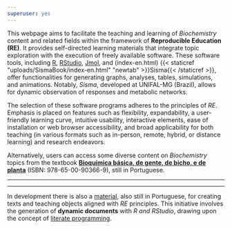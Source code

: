 ```yaml
---
superuser: yes
---
```



<!-- Google tag (gtag.js)--> 
<script async src="https://www.googletagmanager.com/gtag/js?id=G-S1L73VGCG5"></script>
<script>
  window.dataLayer = window.dataLayer || [];
  function gtag(){dataLayer.push(arguments);}
  gtag('js', new Date());

  gtag('config', 'G-S1L73VGCG5');
</script>

This webpage aims to facilitate the teaching and learning of *Biochemistry* content and related fields within the framework of **Reproducible Education (RE)**. It provides self-directed learning materials that integrate topic exploration with the execution of freely available software. These software tools, including [R](https://www.r-project.org/), [RStudio](https://posit.co/), [Jmol](http://jmol.sourceforge.net/), and (index-en.html) {{< staticref "uploads/SismaBook/index-en.html" "newtab" >}}Sisma{{< /staticref >}}, offer functionalities for generating graphs, analyses, tables, simulations, and animations. Notably, *Sisma*, developed at UNIFAL-MG (Brazil), allows for dynamic observation of responses and metabolic networks.

The selection of these software programs adheres to the principles of *RE*. Emphasis is placed on features such as flexibility, expandability, a user-friendly learning curve, intuitive usability, interactive elements, ease of installation or web browser accessibility, and broad applicability for both teaching (in various formats such as in-person, remote, hybrid, or distance learning) and research endeavors.

Alternatively, users can access some diverse content on *Biochemistry* topics from the textbook [**Bioquímica básica, de gente, de bicho, e de planta**](https://bioquanti.netlify.app/uploads/textbook/index.html) (ISBN: 978-65-00-90366-9), still in Portuguese. 

  _____________________________________________________________________
  _____________________________________________________________________
  

In development there is also a [material](https://bioquanti.netlify.app/uploads/ERbook/index.html), also still in Portuguese, for creating texts and teaching objects aligned with *RE* principles. This initiative involves the generation of **dynamic documents** with *R and RStudio*, drawing upon the concept of [literate programming](https://academic.oup.com/comjnl/article/27/2/97/343244?login=true).

  
